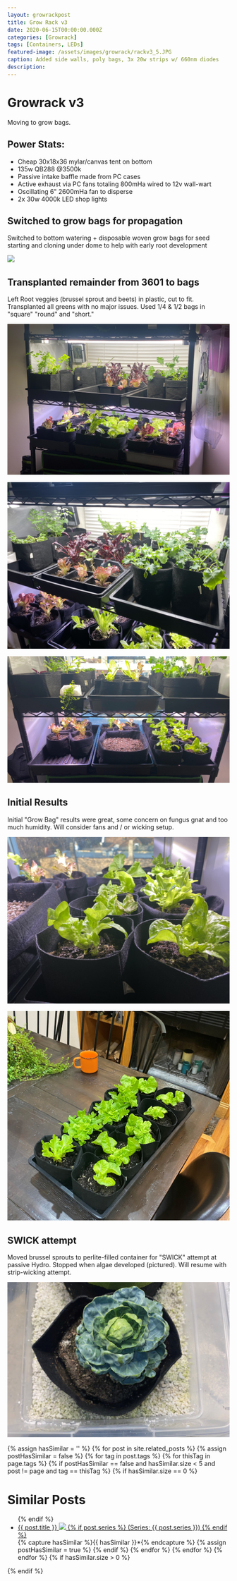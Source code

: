 ```yaml
---
layout: growrackpost
title: Grow Rack v3
date: 2020-06-15T00:00:00.000Z
categories: [Growrack]
tags: [Containers, LEDs]
featured-image: /assets/images/growrack/rackv3_5.JPG
caption: Added side walls, poly bags, 3x 20w strips w/ 660nm diodes
description: 
---
```


# Growrack v3
Moving to grow bags.
 
## Power Stats:
- Cheap 30x18x36 mylar/canvas tent on bottom 
- 135w QB288 @3500k
- Passive intake baffle made from PC cases
- Active exhaust via PC fans totaling 800mHa wired to 12v wall-wart
- Oscillating 6" 2600mHa fan to disperse
- 2x 30w 4000k LED shop lights
 
## Switched to grow bags for propagation
 
Switched to bottom watering + disposable woven grow bags for seed starting and cloning under dome to help with early root development
 
<a data-fancybox="gallery" href="/assets/images/growrack/rackv3_1.JPG"><img class="projectimage" src="/assets/images/growrasck/rackv3_1.JPG"></a>
 
## Transplanted remainder from 3601 to bags
 
Left Root veggies (brussel sprout and beets) in plastic, cut to fit. Transplanted all greens with no major issues. Used 1/4 & 1/2 bags in "square" "round" and "short."
 
<a data-fancybox="gallery" href="/assets/images/growrack/rackv3_3.JPG"><img class="projectimage" src="/assets/images/growrack/rackv3_3.JPG"></a>
 
<a data-fancybox="gallery" href="/assets/images/growrack/rackv3_4.JPG"><img class="projectimage" src="/assets/images/growrack/rackv3_4.JPG"></a>
 
<a data-fancybox="gallery" href="/assets/images/growrack/rackv3_5.JPG"><img class="projectimage" src="/assets/images/growrack/rackv3_5.JPG"></a>
 
## Initial Results
 
Initial "Grow Bag" results were great, some concern on fungus gnat and too much humidity. Will consider fans and / or wicking setup.
 
<a data-fancybox="gallery" href="/assets/images/growrack/greens9.JPG"><img class="projectimage" src="/assets/images/growrack/greens9.JPG"></a>
 
<a data-fancybox="gallery" href="/assets/images/growrack/rackv3_2.JPG"><img class="projectimage" src="/assets/images/growrack/rackv3_2.JPG"></a>
 
## SWICK attempt
 
Moved brussel sprouts to perlite-filled container for "SWICK" attempt at passive Hydro.  Stopped when algae developed (pictured). Will resume with strip-wicking attempt.
 
<a data-fancybox="gallery" href="/assets/images/growrack/rackv3_6.JPG"><img class="projectimage" src="/assets/images/growrack/rackv3_6.JPG"></a>
 
{% assign hasSimilar = '' %}
{% for post in site.related_posts %}
{% assign postHasSimilar = false %}
{% for tag in post.tags %}
{% for thisTag in page.tags %}
{% if postHasSimilar == false and hasSimilar.size < 5 and post != page and tag == thisTag %}
{% if hasSimilar.size == 0 %}
# Similar Posts
<ul>
{% endif %}
<li class="relatedPost">
<a href="{{ site.url }}{{ post.url }}">{{ post.title }}
<img src="{{ post.featured-image }}" class='postlistimage' />
{% if post.series %}
(Series: {{ post.series }})
{% endif %}
</a>
</li>
{% capture hasSimilar %}{{ hasSimilar }}*{% endcapture %}
{% assign postHasSimilar = true %}
{% endif %}
{% endfor %}
{% endfor %}
{% endfor %}
{% if hasSimilar.size > 0 %}
</ul>
{% endif %}
